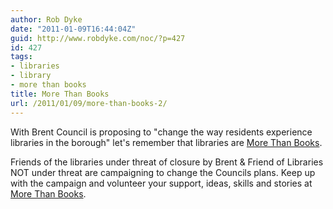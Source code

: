 ```yaml
---
author: Rob Dyke
date: "2011-01-09T16:44:04Z"
guid: http://www.robdyke.com/noc/?p=427
id: 427
tags:
- libraries
- library
- more than books
title: More Than Books
url: /2011/01/09/more-than-books-2/
---
```

With Brent Council is proposing to "change the way residents experience libraries in the borough" let's remember that libraries are [More Than Books](http://www.morethanbooks.co.uk/).

Friends of the libraries under threat of closure by Brent &#038; Friend of Libraries NOT under threat are campaigning to change the Councils plans. Keep up with the campaign and volunteer your support, ideas, skills and stories at [More Than Books](http://www.morethanbooks.co.uk/).